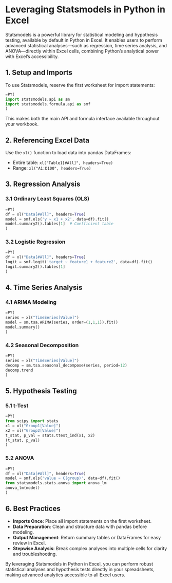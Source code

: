# Leveraging Statsmodels in Python in Excel

Statsmodels is a powerful library for statistical modeling and hypothesis testing, available by default in Python in Excel. It enables users to perform advanced statistical analyses—such as regression, time series analysis, and ANOVA—directly within Excel cells, combining Python’s analytical power with Excel’s accessibility.

## 1. Setup and Imports

To use Statsmodels, reserve the first worksheet for import statements:

```python
=PY(
import statsmodels.api as sm
import statsmodels.formula.api as smf
)
```

This makes both the main API and formula interface available throughout your workbook.

## 2. Referencing Excel Data

Use the `xl()` function to load data into pandas DataFrames:

- Entire table: `xl("Table1[#All]", headers=True)`
- Range: `xl("A1:D100", headers=True)`

## 3. Regression Analysis

### 3.1 Ordinary Least Squares (OLS)

```python
=PY(
df = xl("Data[#All]", headers=True)
model = smf.ols('y ~ x1 + x2', data=df).fit()
model.summary2().tables[1]  # Coefficient table
)
```

### 3.2 Logistic Regression

```python
=PY(
df = xl("Data[#All]", headers=True)
logit = smf.logit('target ~ feature1 + feature2', data=df).fit()
logit.summary2().tables[1]
)
```

## 4. Time Series Analysis

### 4.1 ARIMA Modeling

```python
=PY(
series = xl("TimeSeries[Value]")
model = sm.tsa.ARIMA(series, order=(1,1,1)).fit()
model.summary()
)
```

### 4.2 Seasonal Decomposition

```python
=PY(
series = xl("TimeSeries[Value]")
decomp = sm.tsa.seasonal_decompose(series, period=12)
decomp.trend
)
```

## 5. Hypothesis Testing

### 5.1 t-Test

```python
=PY(
from scipy import stats
x1 = xl("Group1[Value]")
x2 = xl("Group2[Value]")
t_stat, p_val = stats.ttest_ind(x1, x2)
(t_stat, p_val)
)
```

### 5.2 ANOVA

```python
=PY(
df = xl("Data[#All]", headers=True)
model = smf.ols('value ~ C(group)', data=df).fit()
from statsmodels.stats.anova import anova_lm
anova_lm(model)
)
```

## 6. Best Practices

- **Imports Once**: Place all import statements on the first worksheet.
- **Data Preparation**: Clean and structure data with pandas before modeling.
- **Output Management**: Return summary tables or DataFrames for easy review in Excel.
- **Stepwise Analysis**: Break complex analyses into multiple cells for clarity and troubleshooting.

By leveraging Statsmodels in Python in Excel, you can perform robust statistical analyses and hypothesis tests directly in your spreadsheets, making advanced analytics accessible to all Excel users.
